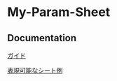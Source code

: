 # My-Param-Sheet

## Documentation

[ガイド](https://morishima-yuki.github.io/My-Param-Sheet/docs/index.html)


[表現可能なシート例](https://morishima-yuki.github.io/My-Param-Sheet/docs/2.setting.html)
